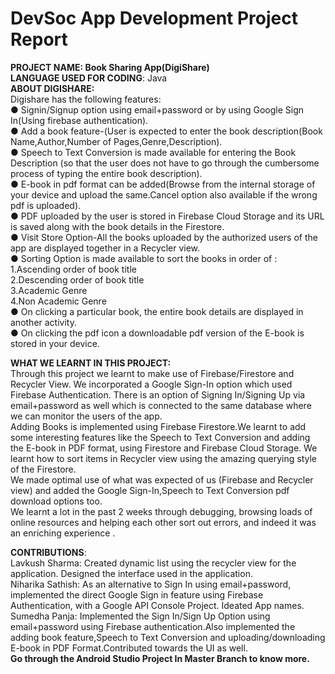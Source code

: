 # DevSoc App Development Project Report
**PROJECT NAME: Book Sharing App(DigiShare)**<br />
**LANGUAGE USED FOR CODING**: Java<br />
**ABOUT DIGISHARE:**<br />
Digishare has the following features:<br />
● Signin/Signup option using email+password or by using Google Sign
In(Using firebase authentication).<br />
● Add a book feature-(User is expected to enter the book
description(Book Name,Author,Number of Pages,Genre,Description).<br />
● Speech to Text Conversion is made available for entering the Book
Description (so that the user does not have to go through the
cumbersome process of typing the entire book description).<br />
● E-book in pdf format can be added(Browse from the internal storage
of your device and upload the same.Cancel option also available if
the wrong pdf is uploaded).<br />
● PDF uploaded by the user is stored in Firebase Cloud Storage and its
URL is saved along with the book details in the Firestore.<br />
● Visit Store Option-All the books uploaded by the authorized users of
the app are displayed together in a Recycler view.<br />
● Sorting Option is made available to sort the books in order of :<br />
1.Ascending order of book title<br />
2.Descending order of book title<br />
3.Academic Genre<br />
4.Non Academic Genre<br />
● On clicking a particular book, the entire book details are displayed in
another activity.<br />
● On clicking the pdf icon a downloadable pdf version of the E-book is
stored in your device.<br />

**WHAT WE LEARNT IN THIS PROJECT:**<br />
Through this project we learnt to make use of Firebase/Firestore and
Recycler View. We incorporated a Google Sign-In option which used
Firebase Authentication. There is an option of Signing In/Signing Up via
email+password as well which is connected to the same database where
we can monitor the users of the app.<br />
Adding Books is implemented using Firebase Firestore.We learnt to add
some interesting features like the Speech to Text Conversion and adding
the E-book in PDF format, using Firestore and Firebase Cloud Storage.
We learnt how to sort items in Recycler view using the amazing querying
style of the Firestore.<br />
We made optimal use of what was expected of us (Firebase and Recycler
view) and added the Google Sign-In,Speech to Text Conversion pdf
download options too.<br />
We learnt a lot in the past 2 weeks through debugging, browsing loads of
online resources and helping each other sort out errors, and indeed it was
an enriching experience .<br />

**CONTRIBUTIONS**:<br />
Lavkush Sharma: Created dynamic list using the recycler view for the
application. Designed the interface used in the application.<br />
Niharika Sathish: As an alternative to Sign In using email+password,
implemented the direct Google Sign in feature using Firebase
Authentication, with a Google API Console Project. Ideated App names.<br />
Sumedha Panja: Implemented the Sign In/Sign Up Option using
email+password using Firebase authentication.Also implemented the
adding book feature,Speech to Text Conversion and
uploading/downloading E-book in PDF Format.Contributed towards the UI
as well.<br />
**Go through the Android Studio Project In Master Branch to know more.**
